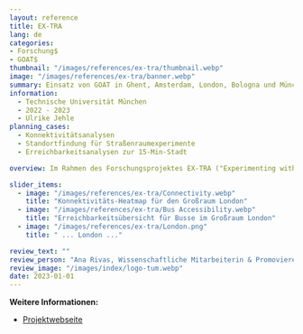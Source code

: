 ```yaml
---
layout: reference
title: EX-TRA
lang: de
categories:
- Forschung$
- GOAT$
thumbnail: "/images/references/ex-tra/thumbnail.webp"
image: "/images/references/ex-tra/banner.webp"
summary: Einsatz von GOAT in Ghent, Amsterdam, London, Bologna und München zur Analyse geeigneter Standorte für Straßenraumexperimente.
information:
  - Technische Universität München
  - 2022 - 2023
  - Ulrike Jehle
planning_cases:
  - Konnektivitätsanalysen
  - Standortfindung für Straßenraumexperimente
  - Erreichbarkeitsanalysen zur 15-Min-Stadt

overview: Im Rahmen des Forschungsprojektes EX-TRA ("Experimenting with city streets to transform urban mobility") wird GOAT auf die fünf Städte Ghent, Amsterdam, London, Bologna und München übertragen. Das Planungsinstrument wird von den lokalen Planer:innen sowie den wissenschaftlichen Partner:innen genutzt, um Erreichbarkeits- und Konnektivitätsanalysen für die aktive Mobilität durchzuführen. Somit können Schwachstellen in der Erreichbarkeit zu wichtigen Zielen des täglichen Bedarfs ermittelt werden und geeignete Maßnahmen in Form von Straßenraumexperimenten definiert werden. Dies kann z.B. durch die Umwidmung von Parkplätzen zu Spielflächen für Kinder, Platzierung von Pop-up Läden und Foodtrucks, oder die Begrünung des Straßenraums erfolgen. 

slider_items:
  - image: "/images/references/ex-tra/Connectivity.webp"
    title: "Konnektivitäts-Heatmap für den Großraum London"
  - image: "/images/references/ex-tra/Bus Accessibility.webp"
    title: "Erreichbarkeitsübersicht für Busse im Großraum London"
  - image: "/images/references/ex-tra/London.png"
    title: " ... London ..."

review_text: ""
review_person: "Ana Rivas, Wissenschaftliche Mitarbeiterin & Promovierende zum Thema Straßenraumexperimente"
review_image: "/images/index/logo-tum.webp"
date: 2023-01-01
---
```


**Weitere Informationen:**
- [Projektwebseite](https://www.ex-tra-project.eu/ "Projektwebseite EX-TRA")

